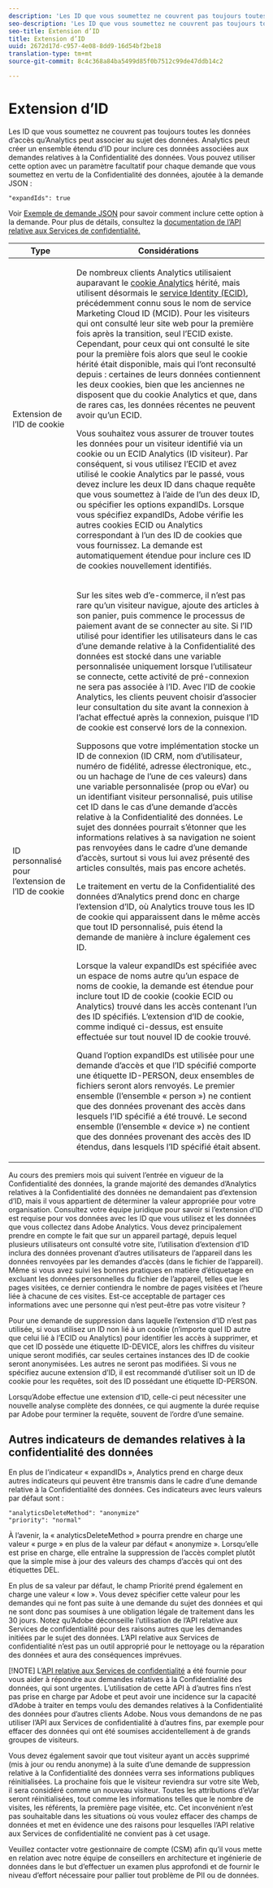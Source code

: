```yaml
---
description: 'Les ID que vous soumettez ne couvrent pas toujours toutes les données d’accès qu’Analytics peut associer au sujet des données. Analytics peut créer un ensemble étendu d’ID pour inclure ces données associées aux demandes relatives à la Confidentialité des données. Vous pouvez utiliser cette option avec un paramètre facultatif pour chaque demande que vous soumettez en vertu de la Confidentialité des données, ajoutée à la demande JSON. '
seo-description: 'Les ID que vous soumettez ne couvrent pas toujours toutes les données d’accès qu’Analytics peut associer au sujet des données. Analytics peut créer un ensemble étendu d’ID pour inclure ces données associées aux demandes relatives à la Confidentialité des données. Vous pouvez utiliser cette option avec un paramètre facultatif pour chaque demande que vous soumettez en vertu de la Confidentialité des données, ajoutée à la demande JSON. '
seo-title: Extension d’ID
title: Extension d’ID
uuid: 2672d17d-c957-4e08-8dd9-16d54bf2be18
translation-type: tm+mt
source-git-commit: 8c4c368a84ba5499d85f0b7512c99de47ddb14c2

---
```



# Extension d’ID

Les ID que vous soumettez ne couvrent pas toujours toutes les données d’accès qu’Analytics peut associer au sujet des données. Analytics peut créer un ensemble étendu d’ID pour inclure ces données associées aux demandes relatives à la Confidentialité des données. Vous pouvez utiliser cette option avec un paramètre facultatif pour chaque demande que vous soumettez en vertu de la Confidentialité des données, ajoutée à la demande JSON :

```
"expandIds": true
```

Voir [Exemple de demande JSON](/help/admin/c-data-governance/gdpr-submit-access-delete.md#sample-json-request) pour savoir comment inclure cette option à la demande. Pour plus de détails, consultez la [documentation de l’API relative aux Services de confidentialité.](https://www.adobe.io/apis/experienceplatform/gdpr.html)

<table id="table_A10CA8DC8C1643CF84A4DF30A6740D51"> 
 <thead> 
  <tr> 
   <th colname="col1" class="entry"> Type </th> 
   <th colname="col2" class="entry"> Considérations </th> 
  </tr> 
 </thead>
 <tbody> 
  <tr> 
   <td colname="col1"> <p>Extension de l’ID de cookie </p> </td> 
   <td colname="col2"> <p>De nombreux clients Analytics utilisaient auparavant le <a href="https://marketing.adobe.com/resources/help/en_US/whitepapers/cookies/cookies_analytics.html">cookie Analytics</a> hérité, mais utilisent désormais le <a href="https://marketing.adobe.com/resources/help/en_US/mcvid/">service Identity (ECID)</a>, précédemment connu sous le nom de service Marketing Cloud ID (MCID). Pour les visiteurs qui ont consulté leur site web pour la première fois après la transition, seul l’ECID existe. Cependant, pour ceux qui ont consulté le site pour la première fois alors que seul le cookie hérité était disponible, mais qui l’ont reconsulté depuis : certaines de leurs données contiennent les deux cookies, bien que les anciennes ne disposent que du cookie Analytics et que, dans de rares cas, les données récentes ne peuvent avoir qu’un ECID. </p> <p>Vous souhaitez vous assurer de trouver toutes les données pour un visiteur identifié via un cookie ou un ECID Analytics (ID visiteur). Par conséquent, si vous utilisez l’ECID et avez utilisé le cookie Analytics par le passé, vous devez inclure les deux ID dans chaque requête que vous soumettez à l’aide de l’un des deux ID, ou spécifier les options expandIDs. Lorsque vous spécifiez expandIDs, Adobe vérifie les autres cookies ECID ou Analytics correspondant à l’un des ID de cookies que vous fournissez. La demande est automatiquement étendue pour inclure ces ID de cookies nouvellement identifiés. </p> </td> 
  </tr> 
  <tr> 
   <td colname="col1"> <p>ID personnalisé pour l’extension de l’ID de cookie </p> </td> 
   <td colname="col2"> <p>Sur les sites web d’e-commerce, il n’est pas rare qu’un visiteur navigue, ajoute des articles à son panier, puis commence le processus de paiement avant de se connecter au site. Si l’ID utilisé pour identifier les utilisateurs dans le cas d’une demande relative à la Confidentialité des données est stocké dans une variable personnalisée uniquement lorsque l’utilisateur se connecte, cette activité de pré-connexion ne sera pas associée à l’ID. Avec l’ID de cookie Analytics, les clients peuvent choisir d’associer leur consultation du site avant la connexion à l’achat effectué après la connexion, puisque l’ID de cookie est conservé lors de la connexion. </p> <p>Supposons que votre implémentation stocke un ID de connexion (ID CRM, nom d’utilisateur, numéro de fidélité, adresse électronique, etc., ou un hachage de l’une de ces valeurs) dans une variable personnalisée (prop ou eVar) ou un identifiant visiteur personnalisé, puis utilise cet ID dans le cas d’une demande d’accès relative à la Confidentialité des données. Le sujet des données pourrait s’étonner que les informations relatives à sa navigation ne soient pas renvoyées dans le cadre d’une demande d’accès, surtout si vous lui avez présenté des articles consultés, mais pas encore achetés. </p> <p>Le traitement en vertu de la Confidentialité des données d’Analytics prend donc en charge l’extension d’ID, où Analytics trouve tous les ID de cookie qui apparaissent dans le même accès que tout ID personnalisé, puis étend la demande de manière à inclure également ces ID. </p> <p>Lorsque la valeur expandIDs est spécifiée avec un espace de noms autre qu’un espace de noms de cookie, la demande est étendue pour inclure tout ID de cookie (cookie ECID ou Analytics) trouvé dans les accès contenant l’un des ID spécifiés. L’extension d’ID de cookie, comme indiqué ci-dessus, est ensuite effectuée sur tout nouvel ID de cookie trouvé. </p> <p>Quand l’option expandIDs est utilisée pour une demande d’accès et que l’ID spécifié comporte une étiquette ID-PERSON, deux ensembles de fichiers seront alors renvoyés. Le premier ensemble (l’ensemble « person ») ne contient que des données provenant des accès dans lesquels l’ID spécifié a été trouvé. Le second ensemble (l’ensemble « device ») ne contient que des données provenant des accès des ID étendus, dans lesquels l’ID spécifié était absent. </p> </td> 
  </tr> 
 </tbody> 
</table>

Au cours des premiers mois qui suivent l’entrée en vigueur de la Confidentialité des données, la grande majorité des demandes d’Analytics relatives à la Confidentialité des données ne demandaient pas d’extension d’ID, mais il vous appartient de déterminer la valeur appropriée pour votre organisation. Consultez votre équipe juridique pour savoir si l’extension d’ID est requise pour vos données avec les ID que vous utilisez et les données que vous collectez dans Adobe Analytics. Vous devez principalement prendre en compte le fait que sur un appareil partagé, depuis lequel plusieurs utilisateurs ont consulté votre site, l’utilisation d’extension d’ID inclura des données provenant d’autres utilisateurs de l’appareil dans les données renvoyées par les demandes d’accès (dans le fichier de l’appareil). Même si vous avez suivi les bonnes pratiques en matière d’étiquetage en excluant les données personnelles du fichier de l’appareil, telles que les pages visitées, ce dernier contiendra le nombre de pages visitées et l’heure liée à chacune de ces visites. Est-ce acceptable de partager ces informations avec une personne qui n’est peut-être pas votre visiteur ?

Pour une demande de suppression dans laquelle l’extension d’ID n’est pas utilisée, si vous utilisez un ID non lié à un cookie (n’importe quel ID autre que celui lié à l’ECID ou Analytics) pour identifier les accès à supprimer, et que cet ID possède une étiquette ID-DEVICE, alors les chiffres du visiteur unique seront modifiés, car seules certaines instances des ID de cookie seront anonymisées. Les autres ne seront pas modifiées. Si vous ne spécifiez aucune extension d’ID, il est recommandé d’utiliser soit un ID de cookie pour les requêtes, soit des ID possédant une étiquette ID-PERSON.

Lorsqu’Adobe effectue une extension d’ID, celle-ci peut nécessiter une nouvelle analyse complète des données, ce qui augmente la durée requise par Adobe pour terminer la requête, souvent de l’ordre d’une semaine.

## Autres indicateurs de demandes relatives à la confidentialité des données

En plus de l’indicateur « expandIDs », Analytics prend en charge deux autres indicateurs qui peuvent être transmis dans le cadre d’une demande relative à la Confidentialité des données. Ces indicateurs avec leurs valeurs par défaut sont :

```
"analyticsDeleteMethod": "anonymize"
"priority": "normal"
```

À l’avenir, la « analyticsDeleteMethod » pourra prendre en charge une valeur « purge » en plus de la valeur par défaut « anonymize ». Lorsqu’elle est prise en charge, elle entraîne la suppression de l’accès complet plutôt que la simple mise à jour des valeurs des champs d’accès qui ont des étiquettes DEL.

En plus de sa valeur par défaut, le champ Priorité prend également en charge une valeur « low ». Vous devez spécifier cette valeur pour les demandes qui ne font pas suite à une demande du sujet des données et qui ne sont donc pas soumises à une obligation légale de traitement dans les 30 jours. Notez qu’Adobe déconseille l’utilisation de l’API relative aux Services de confidentialité pour des raisons autres que les demandes initiées par le sujet des données. L’API relative aux Services de confidentialité n’est pas un outil approprié pour le nettoyage ou la réparation des données et aura des conséquences imprévues.

[!NOTE]
L’[API relative aux Services de confidentialité](https://www.adobe.io/apis/experienceplatform/gdpr.html) a été fournie pour vous aider à répondre aux demandes relatives à la Confidentialité des données, qui sont urgentes. L’utilisation de cette API à d’autres fins n’est pas prise en charge par Adobe et peut avoir une incidence sur la capacité d’Adobe à traiter en temps voulu des demandes relatives à la Confidentialité des données pour d’autres clients Adobe. Nous vous demandons de ne pas utiliser l’API aux Services de confidentialité à d’autres fins, par exemple pour effacer des données qui ont été soumises accidentellement à de grands groupes de visiteurs.

Vous devez également savoir que tout visiteur ayant un accès supprimé (mis à jour ou rendu anonyme) à la suite d’une demande de suppression relative à la Confidentialité des données verra ses informations publiques réinitialisées. La prochaine fois que le visiteur reviendra sur votre site Web, il sera considéré comme un nouveau visiteur. Toutes les attributions d’eVar seront réinitialisées, tout comme les informations telles que le nombre de visites, les référents, la première page visitée, etc. Cet inconvénient n’est pas souhaitable dans les situations où vous voulez effacer des champs de données et met en évidence une des raisons pour lesquelles l’API relative aux Services de confidentialité ne convient pas à cet usage.

Veuillez contacter votre gestionnaire de compte (CSM) afin qu’il vous mette en relation avec notre équipe de conseillers en architecture et ingénierie de données dans le but d’effectuer un examen plus approfondi et de fournir le niveau d’effort nécessaire pour pallier tout problème de PII ou de données.

